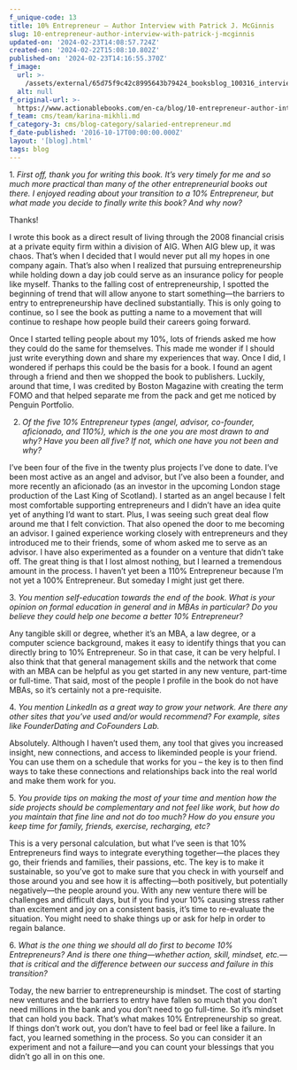 ```yaml
---
f_unique-code: 13
title: 10% Entrepreneur — Author Interview with Patrick J. McGinnis
slug: 10-entrepreneur-author-interview-with-patrick-j-mcginnis
updated-on: '2024-02-23T14:08:57.724Z'
created-on: '2024-02-22T15:08:10.802Z'
published-on: '2024-02-23T14:16:55.370Z'
f_image:
  url: >-
    /assets/external/65d75f9c42c8995643b79424_booksblog_100316_interview_lores.jpeg
  alt: null
f_original-url: >-
  https://www.actionablebooks.com/en-ca/blog/10-entrepreneur-author-interview-with-patrick-j-mcginnis/
f_team: cms/team/karina-mikhli.md
f_category-3: cms/blog-category/salaried-entrepreneur.md
f_date-published: '2016-10-17T00:00:00.000Z'
layout: '[blog].html'
tags: blog
---
```


1\. _First off, thank you for writing this book. It’s very timely for me and so much more practical than many of the other entrepreneurial books out there. I enjoyed reading about your transition to a 10% Entrepreneur, but what made you decide to finally write this book? And why now?_

Thanks!

I wrote this book as a direct result of living through the 2008 financial crisis at a private equity firm within a division of AIG. When AIG blew up, it was chaos. That’s when I decided that I would never put all my hopes in one company again. That’s also when I realized that pursuing entrepreneurship while holding down a day job could serve as an insurance policy for people like myself. Thanks to the falling cost of entrepreneurship, I spotted the beginning of trend that will allow anyone to start something—the barriers to entry to entrepreneurship have declined substantially. This is only going to continue, so I see the book as putting a name to a movement that will continue to reshape how people build their careers going forward.

Once I started telling people about my 10%, lots of friends asked me how they could do the same for themselves. This made me wonder if I should just write everything down and share my experiences that way. Once I did, I wondered if perhaps this could be the basis for a book. I found an agent through a friend and then we shopped the book to publishers. Luckily, around that time, I was credited by Boston Magazine with creating the term FOMO and that helped separate me from the pack and get me noticed by Penguin Portfolio.

2. _Of the five 10% Entrepreneur types (angel, advisor, co-founder, aficionado, and 110%), which is the one you are most drawn to and why? Have you been all five? If not, which one have you not been and why?_

I’ve been four of the five in the twenty plus projects I’ve done to date. I’ve been most active as an angel and advisor, but I’ve also been a founder, and more recently an aficionado (as an investor in the upcoming London stage production of the Last King of Scotland). I started as an angel because I felt most comfortable supporting entrepreneurs and I didn’t have an idea quite yet of anything I’d want to start. Plus, I was seeing such great deal flow around me that I felt conviction. That also opened the door to me becoming an advisor. I gained experience working closely with entrepreneurs and they introduced me to their friends, some of whom asked me to serve as an advisor. I have also experimented as a founder on a venture that didn’t take off. The great thing is that I lost almost nothing, but I learned a tremendous amount in the process. I haven’t yet been a 110% Entrepreneur because I’m not yet a 100% Entrepreneur. But someday I might just get there.

3\. _You mention self-education towards the end of the book. What is your opinion on formal education in general and in MBAs in particular? Do you believe they could help one become a better 10% Entrepreneur?_

Any tangible skill or degree, whether it’s an MBA, a law degree, or a computer science background, makes it easy to identify things that you can directly bring to 10% Entrepreneur. So in that case, it can be very helpful. I also think that that general management skills and the network that come with an MBA can be helpful as you get started in any new venture, part-time or full-time. That said, most of the people I profile in the book do not have MBAs, so it’s certainly not a pre-requisite.

4\. _You mention LinkedIn as a great way to grow your network. Are there any other sites that you’ve used and/or would recommend? For example, sites like FounderDating and CoFounders Lab._

Absolutely. Although I haven’t used them, any tool that gives you increased insight, new connections, and access to likeminded people is your friend. You can use them on a schedule that works for you – the key is to then find ways to take these connections and relationships back into the real world and make them work for you.

5\. _You provide tips on making the most of your time and mention how the side projects should be complementary and not feel like work, but how do you maintain that fine line and not do too much? How do you ensure you keep time for family, friends, exercise, recharging, etc?_

This is a very personal calculation, but what I’ve seen is that 10% Entrepreneurs find ways to integrate everything together—the places they go, their friends and families, their passions, etc. The key is to make it sustainable, so you’ve got to make sure that you check in with yourself and those around you and see how it is affecting—both positively, but potentially negatively—the people around you. With any new venture there will be challenges and difficult days, but if you find your 10% causing stress rather than excitement and joy on a consistent basis, it’s time to re-evaluate the situation. You might need to shake things up or ask for help in order to regain balance.

6\. _What is the one thing we should all do first to become 10% Entrepreneurs? And is there one thing—whether action, skill, mindset, etc.—that is critical and the difference between our success and failure in this transition?_

Today, the new barrier to entrepreneurship is mindset. The cost of starting new ventures and the barriers to entry have fallen so much that you don’t need millions in the bank and you don’t need to go full-time. So it’s mindset that can hold you back. That’s what makes 10% Entrepreneurship so great. If things don’t work out, you don’t have to feel bad or feel like a failure. In fact, you learned something in the process. So you can consider it an experiment and not a failure—and you can count your blessings that you didn’t go all in on this one.
